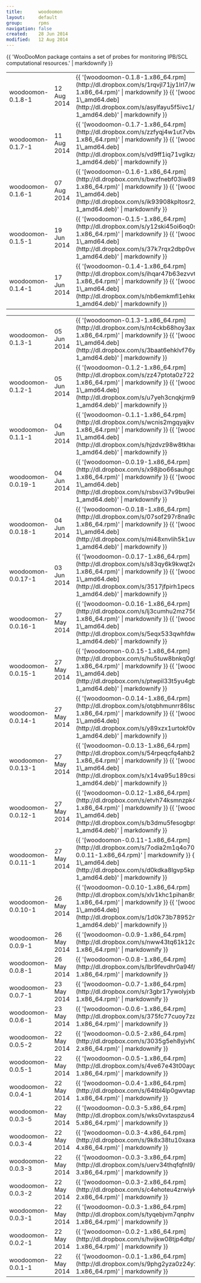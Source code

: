 ```yaml
---
title:      woodoomon
layout:     default
group:      rpms
navigation: false
created:    28 Jun 2014
modified:   12 Aug 2014
---
```


<div class="bs-docs-section" markdown="1">
    <div class="row">
        <div class="col-lg-12">
        {{ 'WooDooMon package contains a set of probes for monitoring IPB/SCL computational resources.' | markdownify }}
        </div>
        <div class="col-lg-6">
            <div class="bs-component">
                <table class="table table-striped">
                    <tbody>
                      <tr>
                        <td>woodoomon-0.1.8-1</td>
                        <td>12 Aug 2014</td>
                        <td>
                            {{ '[woodoomon-0.1.8-1.x86_64.rpm](http://dl.dropbox.com/s/1rqvjl71jy1lrl7/woodoomon-0.1.8-1.x86_64.rpm)' | markdownify }}
                            {{ '[woodoomon\_0.1.8-1\_amd64.deb](http://dl.dropbox.com/s/asylfayu5f5ivc1/woodoomon_0.1.8-1_amd64.deb)' | markdownify }}
                        </td>
                      </tr>
                      <tr>
                        <td>woodoomon-0.1.7-1</td>
                        <td>11 Aug 2014</td>
                        <td>
                            {{ '[woodoomon-0.1.7-1.x86_64.rpm](http://dl.dropbox.com/s/zzfyqj4w1ut7vbw/woodoomon-0.1.7-1.x86_64.rpm)' | markdownify }}
                            {{ '[woodoomon\_0.1.7-1\_amd64.deb](http://dl.dropbox.com/s/vd9ff1iq71vglkz/woodoomon_0.1.7-1_amd64.deb)' | markdownify }}
                        </td>
                      </tr>
                      <tr>
                        <td>woodoomon-0.1.6-1</td>
                        <td>07 Aug 2014</td>
                        <td>
                            {{ '[woodoomon-0.1.6-1.x86_64.rpm](http://dl.dropbox.com/s/bwzfnebf03iw89r/woodoomon-0.1.6-1.x86_64.rpm)' | markdownify }}
                            {{ '[woodoomon\_0.1.6-1\_amd64.deb](http://dl.dropbox.com/s/ik93908kpltosr2/woodoomon_0.1.6-1_amd64.deb)' | markdownify }}
                        </td>
                      </tr>
                      <tr>
                        <td>woodoomon-0.1.5-1</td>
                        <td>19 Jun 2014</td>
                        <td>
                            {{ '[woodoomon-0.1.5-1.x86_64.rpm](http://dl.dropbox.com/s/y12ski45oi6oq0s/woodoomon-0.1.5-1.x86_64.rpm)' | markdownify }}
                            {{ '[woodoomon\_0.1.5-1\_amd64.deb](http://dl.dropbox.com/s/37k7rqx2dbp0vee/woodoomon_0.1.5-1_amd64.deb)' | markdownify }}
                        </td>
                      </tr>
                      <tr>
                        <td>woodoomon-0.1.4-1</td>
                        <td>17 Jun 2014</td>
                        <td>
                            {{ '[woodoomon-0.1.4-1.x86_64.rpm](http://dl.dropbox.com/s/ihqar47b63ezvvt/woodoomon-0.1.4-1.x86_64.rpm)' | markdownify }}
                            {{ '[woodoomon\_0.1.4-1\_amd64.deb](http://dl.dropbox.com/s/nb6emkmfl1ehke5/woodoomon_0.1.4-1_amd64.deb)' | markdownify }}
                        </td>
                      </tr>
                    </tbody>
                </table>
            </div>
        </div>
        <div class="col-lg-6">
            <div class="bs-component">
                <table class="table table-striped">
                    <tbody>
                      <tr>
                        <td>woodoomon-0.1.3-1</td>
                        <td>05 Jun 2014</td>
                        <td>
                            {{ '[woodoomon-0.1.3-1.x86_64.rpm](http://dl.dropbox.com/s/nt4ckb68hoy3axe/woodoomon-0.1.3-1.x86_64.rpm)' | markdownify }}
                            {{ '[woodoomon\_0.1.3-1\_amd64.deb](http://dl.dropbox.com/s/3baat6ehklvf76y/woodoomon_0.1.3-1_amd64.deb)' | markdownify }}
                        </td>
                      </tr>
                      <tr>
                        <td>woodoomon-0.1.2-1</td>
                        <td>05 Jun 2014</td>
                        <td>
                            {{ '[woodoomon-0.1.2-1.x86_64.rpm](http://dl.dropbox.com/s/zz47ptota0z722y/woodoomon-0.1.2-1.x86_64.rpm)' | markdownify }}
                            {{ '[woodoomon\_0.1.2-1\_amd64.deb](http://dl.dropbox.com/s/u7yeh3cnqkjrm99/woodoomon_0.1.2-1_amd64.deb)' | markdownify }}
                        </td>
                      </tr>
                      <tr>
                        <td>woodoomon-0.1.1-1</td>
                        <td>04 Jun 2014</td>
                        <td>
                            {{ '[woodoomon-0.1.1-1.x86_64.rpm](http://dl.dropbox.com/s/wcnis2mgqyajkv0/woodoomon-0.1.1-1.x86_64.rpm)' | markdownify }}
                            {{ '[woodoomon\_0.1.1-1\_amd64.deb](http://dl.dropbox.com/s/hjzdvz98w8tkham/woodoomon_0.1.1-1_amd64.deb)' | markdownify }}
                        </td>
                      </tr>
                      <tr>
                        <td>woodoomon-0.0.19-1</td>
                        <td>04 Jun 2014</td>
                        <td>
                            {{ '[woodoomon-0.0.19-1.x86_64.rpm](http://dl.dropbox.com/s/x98jbo66sauhgcg/woodoomon-0.0.19-1.x86_64.rpm)' | markdownify }}
                            {{ '[woodoomon\_0.0.19-1\_amd64.deb](http://dl.dropbox.com/s/rsbsvi37v9bu9ei/woodoomon_0.0.19-1_amd64.deb)' | markdownify }}
                        </td>
                      </tr>
                      <tr>
                        <td>woodoomon-0.0.18-1</td>
                        <td>04 Jun 2014</td>
                        <td>
                            {{ '[woodoomon-0.0.18-1.x86_64.rpm](http://dl.dropbox.com/s/07sof297r8na9oe/woodoomon-0.0.18-1.x86_64.rpm)' | markdownify }}
                            {{ '[woodoomon\_0.0.18-1\_amd64.deb](http://dl.dropbox.com/s/mi48xnvlih5k1uw/woodoomon_0.0.18-1_amd64.deb)' | markdownify }}
                        </td>
                      </tr>
                      <tr>
                        <td>woodoomon-0.0.17-1</td>
                        <td>03 Jun 2014</td>
                        <td>
                            {{ '[woodoomon-0.0.17-1.x86_64.rpm](http://dl.dropbox.com/s/s83qy6k9kwqt2ey/woodoomon-0.0.17-1.x86_64.rpm)' | markdownify }}
                            {{ '[woodoomon\_0.0.17-1\_amd64.deb](http://dl.dropbox.com/s/3517jfpirh1pecs/woodoomon_0.0.17-1_amd64.deb)' | markdownify }}
                        </td>
                      </tr>
                      <tr>
                        <td>woodoomon-0.0.16-1</td>
                        <td>27 May 2014</td>
                        <td>
                            {{ '[woodoomon-0.0.16-1.x86_64.rpm](http://dl.dropbox.com/s/lj3cumhu2mz756v/woodoomon-0.0.16-1.x86_64.rpm)' | markdownify }}
                            {{ '[woodoomon\_0.0.16-1\_amd64.deb](http://dl.dropbox.com/s/5eqx533qwhfdwg2/woodoomon_0.0.16-1_amd64.deb)' | markdownify }}
                        </td>
                      </tr>
                      <tr>
                        <td>woodoomon-0.0.15-1</td>
                        <td>27 May 2014</td>
                        <td>
                            {{ '[woodoomon-0.0.15-1.x86_64.rpm](http://dl.dropbox.com/s/hu5tuw8bnkq0g92/woodoomon-0.0.15-1.x86_64.rpm)' | markdownify }}
                            {{ '[woodoomon\_0.0.15-1\_amd64.deb](http://dl.dropbox.com/s/ptwpil33t5yu4gb/woodoomon_0.0.15-1_amd64.deb)' | markdownify }}
                        </td>
                      </tr>
                      <tr>
                        <td>woodoomon-0.0.14-1</td>
                        <td>27 May 2014</td>
                        <td>
                            {{ '[woodoomon-0.0.14-1.x86_64.rpm](http://dl.dropbox.com/s/otqbhmunrr86lsd/woodoomon-0.0.14-1.x86_64.rpm)' | markdownify }}
                            {{ '[woodoomon\_0.0.14-1\_amd64.deb](http://dl.dropbox.com/s/y89xzx1urtokf0w/woodoomon_0.0.14-1_amd64.deb)' | markdownify }}
                        </td>
                      </tr>
                      <tr>
                        <td>woodoomon-0.0.13-1</td>
                        <td>27 May 2014</td>
                        <td>
                            {{ '[woodoomon-0.0.13-1.x86_64.rpm](http://dl.dropbox.com/s/54rpeqcfq4ahb2u/woodoomon-0.0.13-1.x86_64.rpm)' | markdownify }}
                            {{ '[woodoomon\_0.0.13-1\_amd64.deb](http://dl.dropbox.com/s/x14va95u189csi1/woodoomon_0.0.13-1_amd64.deb)' | markdownify }}
                        </td>
                      </tr>
                      <tr>
                        <td>woodoomon-0.0.12-1</td>
                        <td>27 May 2014</td>
                        <td>
                            {{ '[woodoomon-0.0.12-1.x86_64.rpm](http://dl.dropbox.com/s/etvh74ksmnzpk4i/woodoomon-0.0.12-1.x86_64.rpm)' | markdownify }}
                            {{ '[woodoomon\_0.0.12-1\_amd64.deb](http://dl.dropbox.com/s/b3dmu5fesogbpfv/woodoomon_0.0.12-1_amd64.deb)' | markdownify }}
                        </td>
                      </tr>
                      <tr>
                        <td>woodoomon-0.0.11-1</td>
                        <td>27 May 2014</td>
                        <td>
                            {{ '[woodoomon-0.0.11-1.x86_64.rpm](http://dl.dropbox.com/s/7odia2m1q4o7022/woodoomon-0.0.11-1.x86_64.rpm)' | markdownify }}
                            {{ '[woodoomon\_0.0.11-1\_amd64.deb](http://dl.dropbox.com/s/d0kdka8lgvp5kpy/woodoomon_0.0.11-1_amd64.deb)' | markdownify }}
                        </td>
                      </tr>
                      <tr>
                        <td>woodoomon-0.0.10-1</td>
                        <td>26 May 2014</td>
                        <td>
                            {{ '[woodoomon-0.0.10-1.x86_64.rpm](http://dl.dropbox.com/s/xlv1khc1pihan8r/woodoomon-0.0.10-1.x86_64.rpm)' | markdownify }}
                            {{ '[woodoomon\_0.0.10-1\_amd64.deb](http://dl.dropbox.com/s/1d0k73b78952ns8/woodoomon_0.0.10-1_amd64.deb)' | markdownify }}
                        </td>
                      </tr>
                      <tr>
                        <td>woodoomon-0.0.9-1</td>
                        <td>26 May 2014</td>
                        <td>
                            {{ '[woodoomon-0.0.9-1.x86_64.rpm](http://dl.dropbox.com/s/nww43tq61k12dcb/woodoomon-0.0.9-1.x86_64.rpm)' | markdownify }}
                        </td>
                      </tr>
                      <tr>
                        <td>woodoomon-0.0.8-1</td>
                        <td>26 May 2014</td>
                        <td>
                            {{ '[woodoomon-0.0.8-1.x86_64.rpm](http://dl.dropbox.com/s/lbr9fevdhr0a94f/woodoomon-0.0.8-1.x86_64.rpm)' | markdownify }}
                        </td>
                      </tr>
                      <tr>
                        <td>woodoomon-0.0.7-1</td>
                        <td>23 May 2014</td>
                        <td>
                            {{ '[woodoomon-0.0.7-1.x86_64.rpm](http://dl.dropbox.com/s/r3gbr17ywolyjxb/woodoomon-0.0.7-1.x86_64.rpm)' | markdownify }}
                        </td>
                      </tr>
                      <tr>
                        <td>woodoomon-0.0.6-1</td>
                        <td>23 May 2014</td>
                        <td>
                            {{ '[woodoomon-0.0.6-1.x86_64.rpm](http://dl.dropbox.com/s/375fc77cuoy7zaf/woodoomon-0.0.6-1.x86_64.rpm)' | markdownify }}
                        </td>
                      </tr>
                      <tr>
                        <td>woodoomon-0.0.5-2</td>
                        <td>22 May 2014</td>
                        <td>
                            {{ '[woodoomon-0.0.5-2.x86_64.rpm](http://dl.dropbox.com/s/3035g5eh8yjvh0b/woodoomon-0.0.5-2.x86_64.rpm)' | markdownify }}
                        </td>
                      </tr>
                      <tr>
                        <td>woodoomon-0.0.5-1</td>
                        <td>22 May 2014</td>
                        <td>
                            {{ '[woodoomon-0.0.5-1.x86_64.rpm](http://dl.dropbox.com/s/4ve67e43t00aycq/woodoomon-0.0.5-1.x86_64.rpm)' | markdownify }}
                        </td>
                      </tr>
                      <tr>
                        <td>woodoomon-0.0.4-1</td>
                        <td>22 May 2014</td>
                        <td>
                            {{ '[woodoomon-0.0.4-1.x86_64.rpm](http://dl.dropbox.com/s/64tbl4lp0gwvtap/woodoomon-0.0.4-1.x86_64.rpm)' | markdownify }}
                        </td>
                      </tr>
                      <tr>
                        <td>woodoomon-0.0.3-5</td>
                        <td>22 May 2014</td>
                        <td>
                            {{ '[woodoomon-0.0.3-5.x86_64.rpm](http://dl.dropbox.com/s/wks0vxtaspzus48/woodoomon-0.0.3-5.x86_64.rpm)' | markdownify }}
                        </td>
                      </tr>
                      <tr>
                        <td>woodoomon-0.0.3-4</td>
                        <td>22 May 2014</td>
                        <td>
                            {{ '[woodoomon-0.0.3-4.x86_64.rpm](http://dl.dropbox.com/s/9k8x38tu10xaxa6/woodoomon-0.0.3-4.x86_64.rpm)' | markdownify }}
                        </td>
                      </tr>
                      <tr>
                        <td>woodoomon-0.0.3-3</td>
                        <td>22 May 2014</td>
                        <td>
                            {{ '[woodoomon-0.0.3-3.x86_64.rpm](http://dl.dropbox.com/s/uerv34thqfqfnl9/woodoomon-0.0.3-3.x86_64.rpm)' | markdownify }}
                        </td>
                      </tr>
                      <tr>
                        <td>woodoomon-0.0.3-2</td>
                        <td>22 May 2014</td>
                        <td>
                            {{ '[woodoomon-0.0.3-2.x86_64.rpm](http://dl.dropbox.com/s/c4ehoteu4zrwiyk/woodoomon-0.0.3-2.x86_64.rpm)' | markdownify }}
                        </td>
                      </tr>
                      <tr>
                        <td>woodoomon-0.0.3-1</td>
                        <td>22 May 2014</td>
                        <td>
                            {{ '[woodoomon-0.0.3-1.x86_64.rpm](http://dl.dropbox.com/s/tyqebjvm7qnphv3/woodoomon-0.0.3-1.x86_64.rpm)' | markdownify }}
                        </td>
                      </tr>
                      <tr>
                        <td>woodoomon-0.0.2-1</td>
                        <td>22 May 2014</td>
                        <td>
                            {{ '[woodoomon-0.0.2-1.x86_64.rpm](http://dl.dropbox.com/s/hvijkw08tjp4dtp/woodoomon-0.0.2-1.x86_64.rpm)' | markdownify }}
                        </td>
                      </tr>
                      <tr>
                        <td>woodoomon-0.0.1-1</td>
                        <td>22 May 2014</td>
                        <td>
                            {{ '[woodoomon-0.0.1-1.x86_64.rpm](http://dl.dropbox.com/s/9phg2yza0z24y2m/woodoomon-0.0.1-1.x86_64.rpm)' | markdownify }}
                        </td>
                      </tr>
                    </tbody>
                </table>
            </div>
        </div>
    </div>
</div>
